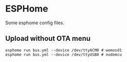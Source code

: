 # ESPHome

Some esphome config files.

## Upload without OTA menu

```
esphome run bus.yml --device /dev/ttyACM0 # wemosd1
esphome run bus.yml --device /dev/ttyUSB0 # nodemcu
```
